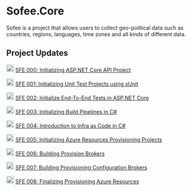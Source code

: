 # Sofee.Core
Sofee is a project that allows users to collect geo-political data such as countries, regions, languages, time zones and all kinds of different data.


## Project Updates
<img width=20 src="https://www.searchmarketingaustralia.com.au/wp-content/uploads/2017/10/original_images_YouTube.png" /> [SFE 000: Initializing ASP.NET Core API Project](https://www.youtube.com/watch?v=uLePrrM_G2I&list=PLan3SCnsISTQ63o4HFkIw0YcEcOlwqt53&index=1)

<img width=20 src="https://www.searchmarketingaustralia.com.au/wp-content/uploads/2017/10/original_images_YouTube.png" /> [SFE 001: Initializing Unit Test Projects using xUnit](https://www.youtube.com/watch?v=9i4dTI_5bM0&list=PLan3SCnsISTQ63o4HFkIw0YcEcOlwqt53&index=2)

<img width=20 src="https://www.searchmarketingaustralia.com.au/wp-content/uploads/2017/10/original_images_YouTube.png" /> [SFE 002: Initialize End-To-End Tests in ASP.NET Core](https://www.youtube.com/watch?v=GVPjtpVzJbs&list=PLan3SCnsISTQ63o4HFkIw0YcEcOlwqt53&index=3)

<img width=20 src="https://www.searchmarketingaustralia.com.au/wp-content/uploads/2017/10/original_images_YouTube.png" /> [SFE 003: Initializing Build Pipelines in C#](https://www.youtube.com/watch?v=yTVGSzb-oJc&list=PLan3SCnsISTQ63o4HFkIw0YcEcOlwqt53&index=4)

<img width=20 src="https://www.searchmarketingaustralia.com.au/wp-content/uploads/2017/10/original_images_YouTube.png" /> [SFE 004: Introduction to Infra as Code in C#](https://www.youtube.com/watch?v=E67QyXV_-v8&list=PLan3SCnsISTQ63o4HFkIw0YcEcOlwqt53&index=5)

<img width=20 src="https://www.searchmarketingaustralia.com.au/wp-content/uploads/2017/10/original_images_YouTube.png" /> [SFE 005: Initializing Azure Resources Provisioning Projects](https://www.youtube.com/watch?v=96tl4f1gfa4&list=PLan3SCnsISTQ63o4HFkIw0YcEcOlwqt53&index=6)

<img width=20 src="https://www.searchmarketingaustralia.com.au/wp-content/uploads/2017/10/original_images_YouTube.png" /> [SFE 006: Building Provision Brokers](https://www.youtube.com/watch?v=sOje4-6psEY&list=PLan3SCnsISTQ63o4HFkIw0YcEcOlwqt53&index=7)

<img width=20 src="https://www.searchmarketingaustralia.com.au/wp-content/uploads/2017/10/original_images_YouTube.png" /> [SFE 007: Building Provisioning Configuration Brokers](https://www.youtube.com/watch?v=mryQEZIQqmA&list=PLan3SCnsISTQ63o4HFkIw0YcEcOlwqt53&index=8)

<img width=20 src="https://www.searchmarketingaustralia.com.au/wp-content/uploads/2017/10/original_images_YouTube.png" /> [SFE 008: Finalizing Provisioning Azure Resources](https://www.youtube.com/watch?v=Kf1On3ruB6s&list=PLan3SCnsISTQ63o4HFkIw0YcEcOlwqt53&index=9)
